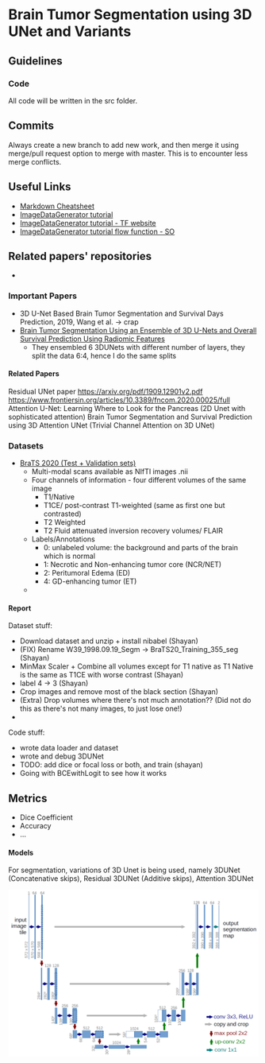 # Brain Tumor Segmentation using 3D UNet and Variants

## Guidelines

### Code
All code will be written in the src folder.

## Commits

Always create a new branch to add new work, and then merge it using merge/pull request option to merge with master. This is to encounter less merge conflicts.

## Useful Links

- [Markdown Cheatsheet](https://github.com/adam-p/markdown-here/wiki/Markdown-Cheatsheet)
- [ImageDataGenerator tutorial](https://vijayabhaskar96.medium.com/tutorial-image-classification-with-keras-flow-from-directory-and-generators-95f75ebe5720)
- [ImageDataGenerator tutorial - TF website](https://www.tensorflow.org/api_docs/python/tf/keras/preprocessing/image/ImageDataGenerator#flow)
- [ImageDataGenerator tutorial flow function - SO](https://stackoverflow.com/questions/57185851/correct-usage-of-imagedatagenerator-flow-function)


## Related papers' repositories

- 

### Important Papers

- 3D U-Net Based Brain Tumor Segmentation and Survival Days Prediction, 2019, Wang et al. -> crap
- [Brain Tumor Segmentation Using an Ensemble of 3D U-Nets and Overall Survival Prediction Using Radiomic Features](https://www.frontiersin.org/articles/10.3389/fncom.2020.00025/full)
  - They ensembled 6 3DUNets with different number of layers, they split the data 6:4, hence I do the same splits

#### Related Papers
Residual UNet paper
https://arxiv.org/pdf/1909.12901v2.pdf
https://www.frontiersin.org/articles/10.3389/fncom.2020.00025/full
Attention U-Net: Learning Where to Look for the Pancreas (2D Unet with sophisticated attention)
Brain Tumor Segmentation and Survival Prediction using 3D Attention UNet (Trivial Channel Attention on 3D UNet)


### Datasets
- [BraTS 2020 (Test + Validation sets)](https://www.kaggle.com/datasets/awsaf49/brats20-dataset-training-validation?resource=download)
  - Multi-modal scans available as NIfTI images .nii
  - Four channels of information - four different volumes of the same image
    - T1/Native
    - T1CE/ post-contrast T1-weighted (same as first one but contrasted)
    - T2 Weighted
    - T2 Fluid attenuated inversion recovery volumes/ FLAIR
  - Labels/Annotations
    - 0: unlabeled volume: the background and parts of the brain which is normal
    - 1: Necrotic and Non-enhancing tumor core (NCR/NET)
    - 2: Peritumoral Edema (ED)
    - 4: GD-enhancing tumor (ET)
  - 


#### Report

Dataset stuff:

- Download dataset and unzip + install nibabel (Shayan)
- (FIX) Rename W39_1998.09.19_Segm -> BraTS20_Training_355_seg (Shayan)
- MinMax Scaler + Combine all volumes except for T1 native as T1 Native is the same as T1CE with worse contrast (Shayan)
- label 4 -> 3 (Shayan)
- Crop images and remove most of the black section (Shayan)
- (Extra) Drop volumes where there's not much annotation?? (Did not do this as there's not many images, to just lose one!)
- 

Code stuff:

- wrote data loader and dataset 
- wrote and debug 3DUNet
- TODO: add dice or focal loss or both, and train (shayan)
- Going with BCEwithLogit to see how it works

## Metrics
- Dice Coefficient
- Accuracy
- ...


#### Models

For segmentation, variations of 3D Unet is being used, namely 3DUNet (Concatenative skips), Residual 3DUNet (Additive skips), Attention 3DUNet

<img src="img/unet.png" alt="original 2D UNet">
